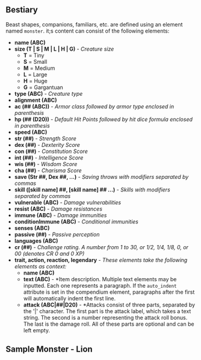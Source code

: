 Bestiary
---
Beast shapes, companions, familiars, etc. are defined using an element named ```monster```. it;s content can consist of the following elements:
* **name (ABC)**
* **size (T | S | M | L | H | G)** - *Creature size*
  * **T** = Tiny
  * **S** = Small
  * **M** = Medium
  * **L** = Large
  * **H** = Huge
  * **G** = Gargantuan
* **type (ABC)** - *Creature type*
* **alignment (ABC)**
* **ac (## (ABC))** - *Armor class followed by armor type enclosed in parenthesis*
* **hp (## (D20))** - *Default Hit Points followed by hit dice formula enclosed in parenthesis*
* **speed (ABC)**
* **str (##)** - *Strength Score*
* **dex (##)** - *Dexterity Score*
* **con (##)** - *Constitution Score*
* **int (##)** - *Intelligence Score*
* **wis (##)** - *Wisdom Score*
* **cha (##)** - *Charisma Score*
* **save (Str ##, Dex ##, ...)** - *Saving throws with modifiers separated by commas*
* **skill ([skill name] ##, [skill name] ## ...)** - *Skills with modifiers separated by commas*
* **vulnerable (ABC)** - *Damage vulnerabilities*
* **resist (ABC)** - *Damage resistances*
* **immune (ABC)** - *Damage immunities*
* **conditionImmune (ABC)** - *Conditional immunities*
* **senses (ABC)**
* **passive (##)** - *Passive perception*
* **languages (ABC)**
* **cr (##)** - *Challenge rating. A number from 1 to 30, or 1/2, 1/4, 1/8, 0, or 00 (denotes CR 0 and 0 XP)*
* **trait, action, reaction, legendary** - *These elements take the following elements as context:*
  * **name (ABC)**
  * **text (ABC)** - *Item description. Multiple text elements may be inputted. Each one represents a paragraph. If the ```auto_indent``` attribute is set in the compendium element, paragraphs after the first will automatically indent the first line.
  * **attack (ABC|##|D20)** - *Attacks consist of three parts, separated by the '|' character. The first part is the attack label, which takes a text string. The second is a number representing the attack roll bonus. The last is the damage roll. All of these parts are optional and can be left empty.

Sample Monster - Lion
---
